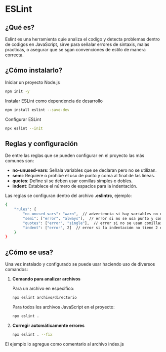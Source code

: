 # ESLint

## ¿Qué es?

Eslint es una herramienta quie analiza el codigo y detecta problemas dentro de codigos en JavaScript, sirve para señalar errores de sintaxis, malas practicas, o asegurar que se sgan convenciones de estilo de manera correcta.

## ¿Cómo instalarlo?

Iniciar un proyecto Node.js
```bash
npm init -y
```

Instalar ESLint como dependencia de desarrollo
```bash
npm install eslint --save-dev
```

Configurar ESLint
```bash
npx eslint --init
```

## Reglas y configuración

De entre las reglas que se pueden configurar en el proyecto las más comunes son:

- **no-unused-vars**: Señala variables que se declaran pero no se utilizan.
- **semi**: Requiere o prohíbe el uso de punto y coma al final de las líneas.
- **quotes**: Define si se deben usar comillas simples o dobles.
- **indent**: Establece el número de espacios para la indentación.

Las reglas se configuran dentro del archivo **.eslintrc**, ejemplo:

```bash
{
    "rules": {
        "no-unused-vars": "warn",  // advertencia si hay variables no usadas
        "semi": ["error", "always"],  // error si no se usa punto y coma
        "quotes": ["error", "single"],  // error si no se usan comillas simples
        "indent": ["error", 2]  // error si la indentación no tiene 2 espacios
    }
}
```

## ¿Cómo se usa?

Una vez instalado y configurado se puede usar haciendo uso de diversos comandos:
1. **Comando para analizar archivos**

    Para un archivo en especifico:
    ```bash
    npx eslint archivo/directorio
    ```

    Para todos los archivos JavaScript en el proyecto:
    ```bash
    npx eslint .
    ```

2. **Corregir automáticamente errores**

    ```bash
    npx eslint . --fix
    ```

El ejemplo lo agregue como comentario al archivo index.js